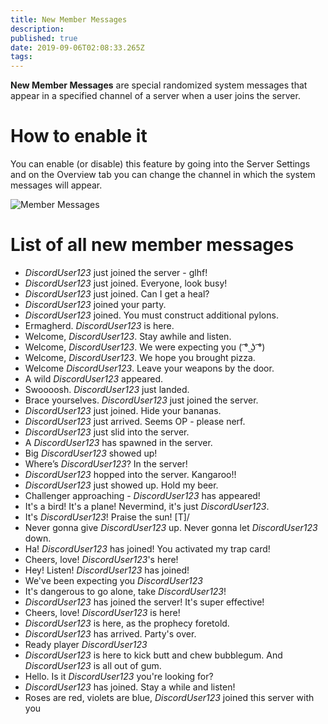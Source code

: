 ```yaml
---
title: New Member Messages
description: 
published: true
date: 2019-09-06T02:08:33.265Z
tags: 
---
```


**New Member Messages** are special randomized system messages that appear in a specified channel of a server when a user joins the server. 

# How to enable it
You can enable (or disable) this feature by going into the Server Settings and on the Overview tab you can change the channel in which the system messages will appear.

![Member Messages](https://raw.githubusercontent.com/DiscordiaWiki/wiki/master/uploads/new-member-messages/member-messages.png "Member Messages")

# List of all new member messages
- *DiscordUser123* just joined the server - glhf!
- *DiscordUser123* just joined. Everyone, look busy!
- *DiscordUser123* just joined. Can I get a heal?
- *DiscordUser123* joined your party.
- *DiscordUser123* joined. You must construct additional pylons.
- Ermagherd. *DiscordUser123* is here.
- Welcome, *DiscordUser123*. Stay awhile and listen.
- Welcome, *DiscordUser123*. We were expecting you ( ͡° ͜ʖ ͡°)
- Welcome, *DiscordUser123*. We hope you brought pizza.
- Welcome *DiscordUser123*. Leave your weapons by the door.
- A wild *DiscordUser123* appeared.
- Swoooosh. *DiscordUser123* just landed.
- Brace yourselves. *DiscordUser123* just joined the server.
- *DiscordUser123* just joined. Hide your bananas.
- *DiscordUser123* just arrived. Seems OP - please nerf.
- *DiscordUser123* just slid into the server.
- A *DiscordUser123* has spawned in the server.
- Big *DiscordUser123* showed up!
- Where’s *DiscordUser123*? In the server!
- *DiscordUser123* hopped into the server. Kangaroo!!
- *DiscordUser123* just showed up. Hold my beer.
- Challenger approaching - *DiscordUser123* has appeared!
- It's a bird! It's a plane! Nevermind, it's just *DiscordUser123*.
- It's *DiscordUser123*! Praise the sun! [T]/
- Never gonna give *DiscordUser123* up. Never gonna let *DiscordUser123* down.
- Ha! *DiscordUser123* has joined! You activated my trap card!
- Cheers, love! *DiscordUser123*'s here!
- Hey! Listen! *DiscordUser123* has joined!
- We've been expecting you *DiscordUser123*
- It's dangerous to go alone, take *DiscordUser123*!
- *DiscordUser123* has joined the server! It's super effective!
- Cheers, love! *DiscordUser123* is here!
- *DiscordUser123* is here, as the prophecy foretold.
- *DiscordUser123* has arrived. Party's over.
- Ready player *DiscordUser123*
- *DiscordUser123* is here to kick butt and chew bubblegum. And *DiscordUser123* is all out of gum.
- Hello. Is it *DiscordUser123* you're looking for?
- *DiscordUser123* has joined. Stay a while and listen!
- Roses are red, violets are blue, *DiscordUser123* joined this server with you